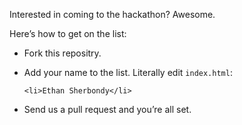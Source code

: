 Interested in coming to the hackathon?
Awesome.

Here&rsquo;s how to get on the list:

* Fork this repositry.
* Add your name to the list. Literally edit `index.html`:

  `<li>Ethan Sherbondy</li>`

* Send us a pull request and you&rsquo;re all set.
